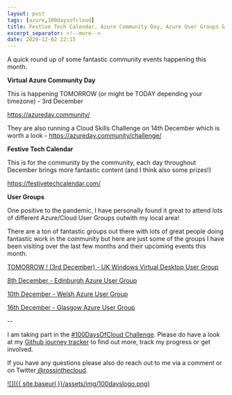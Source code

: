 ```yaml
---
layout: post
tags: [azure,100daysofcloud]
title: Festive Tech Calendar, Azure Community Day, Azure User Groups & More [#100DaysOfCloud Day 16/100] 
excerpt_separator: <!--more-->
date: 2020-12-02 22:15
---
```

A quick round up of some fantastic community events happening this month.

**Virtual Azure Community Day**

This is happening TOMORROW (or might be TODAY depending your timezone) - 3rd December

<a href="https://azureday.community/" target="_blank">https://azureday.community/</a>

They are also running a Cloud Skills Challenge on 14th December which is worth a look - 
<a href="https://azureday.community/challenge/" target="_blank">https://azureday.community/challenge/</a>

**Festive Tech Calendar**

This is for the community by the community, each day throughout December brings more fantastic content (and I think also some prizes!)

<a href="https://festivetechcalendar.com/" target="_blank">https://festivetechcalendar.com/</a>

**User Groups**

One positive to the pandemic, I have personally found it great to attend lots of different Azure/Cloud User Groups outwith my local area!

There are a ton of fantastic groups out there with lots of great people doing fantastic work in the community but here are just some of the groups I have been visiting over the last few months and their upcoming events this month.

<a href="https://www.meetup.com/UK-Windows-Virtual-Desktop-User-Group/" target="_blank">TOMORROW ! (3rd December) - UK Windows Virtual Desktop User Group </a>

<a href="https://www.meetup.com/Edinburgh-Azure-User-Group/" target="_blank">8th December - Edinburgh Azure User Group</a>

<a href="https://www.meetup.com/MSFT-Stack/" target="_blank">10th December - Welsh Azure User Group</a>

<a href="https://www.eventbrite.co.uk/e/glasgow-azure-user-group-22-tickets-124974326575?aff=website" target="_blank">16th December - Glasgow Azure User Group</a>




--

I am taking part in the <a href="https://100daysofcloud.com/" target="_blank">#100DaysOfCloud Challenge</a>. Please do have a look at my <a href="https://github.com/rossinthecloud/100DaysOfCloud" target="_blank">Github journey tracker</a> to find out more, track my progress or get involved.

If you have any questions please also do reach out to me via a comment or on Twitter<a href="https://www.twitter.com/rossinthecloud" target="_blank"> @rossinthecloud</a>.

<a href="https://github.com/rossinthecloud/100DaysOfCloud" target="_blank">![]({{ site.baseurl }}/assets/img/100dayslogo.png)</a>

